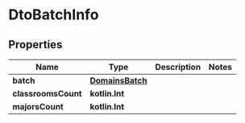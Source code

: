 
# DtoBatchInfo

## Properties
| Name | Type | Description | Notes |
| ------------ | ------------- | ------------- | ------------- |
| **batch** | [**DomainsBatch**](DomainsBatch.md) |  |  |
| **classroomsCount** | **kotlin.Int** |  |  |
| **majorsCount** | **kotlin.Int** |  |  |



